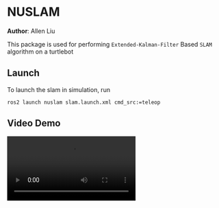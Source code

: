 # NUSLAM

**Author**: Allen Liu

This package is used for performing `Extended-Kalman-Filter` Based `SLAM` algorithm on a turtlebot

## Launch
To launch the slam in simulation, run
```
ros2 launch nuslam slam.launch.xml cmd_src:=teleop
```

## Video Demo

<video src="https://github.com/ME495-Navigation/slam-project-nu-jliu/assets/49068329/8e766ea4-24a4-46eb-9b77-a019af0710dd" controls></video>

